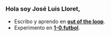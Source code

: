 ### Hola soy José Luis Lloret,

- Escribo y aprendo en [**out of the loop**](https://joseluislloret.es).
- Experimento en [**1-0.futbol**](https://github.com/l1oret/1-0).
